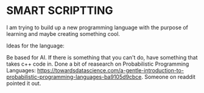 <h1>SMART SCRIPTTING</h1>

I am trying to build up a new programming language with the purpose of learning and maybe creating something cool.

Ideas for the language:

Be based for AI.
If there is something that you can't do, have something that takes c++ code in.
Done a bit of reasearch on Probabilistic Programming Languages: https://towardsdatascience.com/a-gentle-introduction-to-probabilistic-programming-languages-ba9105d9cbce. Someone on readdit pointed it out.
